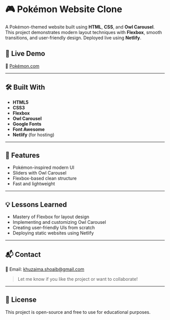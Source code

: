 # 🎮 Pokémon Website Clone

A Pokémon-themed website built using **HTML**, **CSS**, and **Owl Carousel**. This project demonstrates modern layout techniques with **Flexbox**, smooth transitions, and user-friendly design. Deployed live using **Netlify**.

## 🚀 Live Demo

🔗 [Pokémon.com](https://kh-pokemon.netlify.app/)

---

## 🛠️ Built With

- **HTML5**
- **CSS3**
- **Flexbox**
- **Owl Carousel**
- **Google Fonts**
- **Font Awesome**
- **Netlify** (for hosting)

---

## 📸 Features

- Pokémon-inspired modern UI
- Sliders with Owl Carousel
- Flexbox-based clean structure
- Fast and lightweight

---

## 💡 Lessons Learned

- Mastery of Flexbox for layout design
- Implementing and customizing Owl Carousel
- Creating user-friendly UIs from scratch
- Deploying static websites using Netlify

---

## 📬 Contact

📧 Email: khuzaima.shoaib@gmail.com  

> Let me know if you like the project or want to collaborate!

---

## 📜 License

This project is open-source and free to use for educational purposes.
